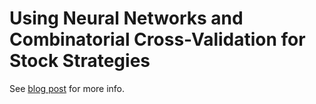 # Using Neural Networks and Combinatorial Cross-Validation for Stock Strategies

See [blog post](https://fizzbuzzer.com/posts/using-neural-networks-and-ccv-for-smarter-stock-strategies/) for more info.
